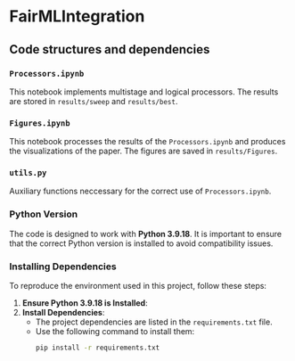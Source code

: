 # FairMLIntegration

## Code structures and dependencies

### `Processors.ipynb`

This notebook implements multistage and logical processors. The results are stored in `results/sweep` and `results/best`.

### `Figures.ipynb`

This notebook processes the results of the `Processors.ipynb` and produces the visualizations of the paper. The figures are saved in `results/Figures`.

### `utils.py`

Auxiliary functions neccessary for the correct use of `Processors.ipynb`.

### Python Version
The code is designed to work with **Python 3.9.18**.
It is important to ensure that the correct Python version is installed to avoid compatibility issues.

### Installing Dependencies
To reproduce the environment used in this project, follow these steps:

1. **Ensure Python 3.9.18 is Installed**:
2. **Install Dependencies**:
   - The project dependencies are listed in the `requirements.txt` file.
   - Use the following command to install them:
     ```bash
     pip install -r requirements.txt
     ```
